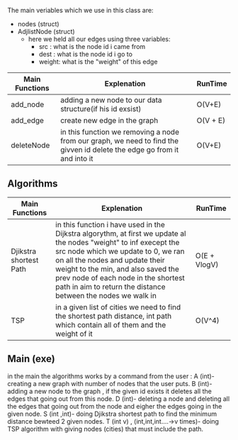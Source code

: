 The main veriables which we use in this class are:
  - nodes (struct)
  - AdjlistNode (struct)
    - here we held all our edges using three variables:
      - src : what is the node id i came from
      - dest : what is the node id i go to
      - weight: what is the "weight" of this edge

|Main Functions|Explenation|RunTime|
|---|---|---|
|add_node| adding a new node to our data structure(if his id exsist)|O(V+E)
|add_edge| create new edge in the graph|O(V + E)
|deleteNode| in this function we removing a node from our graph, we need to find the givven id delete the edge go from it and into it|O(V+E)


## Algorithms
   
|Main Functions|Explenation|RunTime|
|---|---|---|
|Djikstra shortest Path| in this function i have used in the Dijkstra algorythm, at first we update al the nodes "weight" to inf execept the src node which we update to 0, we ran on all the nodes and update their weight to the min, and also saved the prev node of each node in the shortest path in aim to return the distance between the nodes we walk in |O(E + VlogV)
|TSP| in a given list of cities we need to find the shortest path distance, int path which contain all of them and the weight of it|O(V^4)

## Main (exe)

in the main the algorithms works by a command from the user :
A (int)- creating a new graph with number of nodes that the user puts.
B (int)- adding a new node to the graph , if the given id exists it deletes all the edges that going out from this node.
D (int)- deleting a node and deleting all the edges that going out from the node and eigher the edges going in the given node.
S (int ,int)- doing Djikstra shortest path to find the minimum distance bewteed 2 given nodes.
T (int v) , (int,int,int....->v times)- doing TSP algorithm with giving nodes (cities) that must include the path.
